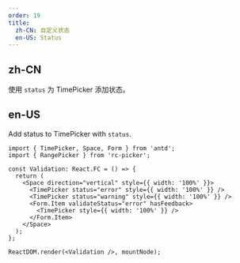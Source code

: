 ```yaml
---
order: 19
title:
  zh-CN: 自定义状态
  en-US: Status
---
```


## zh-CN

使用 `status` 为 TimePicker 添加状态。

## en-US

Add status to TimePicker with `status`.

```tsx
import { TimePicker, Space, Form } from 'antd';
import { RangePicker } from 'rc-picker';

const Validation: React.FC = () => {
  return (
    <Space direction="vertical" style={{ width: '100%' }}>
      <TimePicker status="error" style={{ width: '100%' }} />
      <TimePicker status="warning" style={{ width: '100%' }} />
      <Form.Item validateStatus="error" hasFeedback>
        <TimePicker style={{ width: '100%' }} />
      </Form.Item>
    </Space>
  );
};

ReactDOM.render(<Validation />, mountNode);
```
